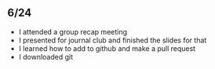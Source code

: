 ## 6/24
* I attended a group recap meeting 
* I presented for journal club and finished the slides for that
* I learned how to add to github and make a pull request
* I downloaded git
